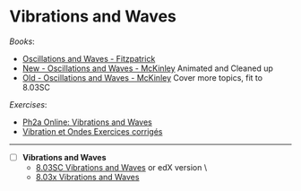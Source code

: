 # Vibrations and Waves

_Books_:

- [Oscillations and Waves - Fitzpatrick](https://farside.ph.utexas.edu/teaching/315/Waveshtml/index.html)
- [New - Oscillations and Waves - McKinley](https://awmckinley1.github.io/oscandwaves/) Animated and Cleaned up
- [Old - Oscillations and Waves - McKinley](https://awmckinley1.github.io/oscwaves/) Cover more topics, fit to 8.03SC

_Exercises_:

- [Ph2a Online: Vibrations and Waves ](https://waves.caltech.edu/resources)
- [ Vibration et Ondes Exercices corrigés](https://www.cours-et-exercices.com/2015/12/exercices-corriges-ondes-et-vibrations.html)

---

- [ ] **Vibrations and Waves**
  - [8.03SC Vibrations and Waves](https://ocw.mit.edu/courses/8-03sc-physics-iii-vibrations-and-waves-fall-2016/pages/syllabus/)
    or edX version \
  - [8.03x Vibrations and Waves](https://openlearninglibrary.mit.edu/courses/course-v1:MITx+8.03x+1T2020/about)
